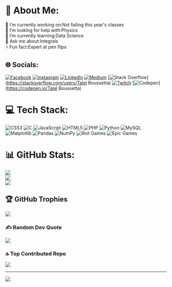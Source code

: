 # 💫 About Me:
🔭 I’m currently working on:Not  failing this year's classes<br>🤝 I’m looking for help with:Physics<br>🌱 I’m currently learning:Data Science<br>💬 Ask me about:Integrals <br>⚡ Fun fact:Expert at pen flips


## 🌐 Socials:
[![Facebook](https://img.shields.io/badge/Facebook-%231877F2.svg?logo=Facebook&logoColor=white)](https://facebook.com/TalelBoussetta) [![Instagram](https://img.shields.io/badge/Instagram-%23E4405F.svg?logo=Instagram&logoColor=white)](https://instagram.com/TalelBoussetta) [![LinkedIn](https://img.shields.io/badge/LinkedIn-%230077B5.svg?logo=linkedin&logoColor=white)](https://linkedin.com/in/TalelBoussetta) [![Medium](https://img.shields.io/badge/Medium-12100E?logo=medium&logoColor=white)](https://medium.com/@Talelboussetta) [![Stack Overflow](https://img.shields.io/badge/-Stackoverflow-FE7A16?logo=stack-overflow&logoColor=white)](https://stackoverflow.com/users/Talel Boussetta) [![Twitch](https://img.shields.io/badge/Twitch-%239146FF.svg?logo=Twitch&logoColor=white)](https://twitch.tv/fontsnice) [![Codepen](https://img.shields.io/badge/Codepen-000000?style=for-the-badge&logo=codepen&logoColor=white)](https://codepen.io/Talel Boussetta) 

# 💻 Tech Stack:
![CSS3](https://img.shields.io/badge/css3-%231572B6.svg?style=for-the-badge&logo=css3&logoColor=white) ![C](https://img.shields.io/badge/c-%2300599C.svg?style=for-the-badge&logo=c&logoColor=white) ![JavaScript](https://img.shields.io/badge/javascript-%23323330.svg?style=for-the-badge&logo=javascript&logoColor=%23F7DF1E) ![HTML5](https://img.shields.io/badge/html5-%23E34F26.svg?style=for-the-badge&logo=html5&logoColor=white) ![PHP](https://img.shields.io/badge/php-%23777BB4.svg?style=for-the-badge&logo=php&logoColor=white) ![Python](https://img.shields.io/badge/python-3670A0?style=for-the-badge&logo=python&logoColor=ffdd54) ![MySQL](https://img.shields.io/badge/mysql-4479A1.svg?style=for-the-badge&logo=mysql&logoColor=white) ![Matplotlib](https://img.shields.io/badge/Matplotlib-%23ffffff.svg?style=for-the-badge&logo=Matplotlib&logoColor=black) ![Pandas](https://img.shields.io/badge/pandas-%23150458.svg?style=for-the-badge&logo=pandas&logoColor=white) ![NumPy](https://img.shields.io/badge/numpy-%23013243.svg?style=for-the-badge&logo=numpy&logoColor=white) ![Riot Games](https://img.shields.io/badge/riotgames-D32936.svg?style=for-the-badge&logo=riotgames&logoColor=white) ![Epic Games](https://img.shields.io/badge/epicgames-%23313131.svg?style=for-the-badge&logo=epicgames&logoColor=white)
# 📊 GitHub Stats:
![](https://github-readme-stats.vercel.app/api?username=talelboussetta&theme=dark&hide_border=false&include_all_commits=false&count_private=false)<br/>
![](https://github-readme-streak-stats.herokuapp.com/?user=talelboussetta&theme=dark&hide_border=false)<br/>
![](https://github-readme-stats.vercel.app/api/top-langs/?username=talelboussetta&theme=dark&hide_border=false&include_all_commits=false&count_private=false&layout=compact)

## 🏆 GitHub Trophies
![](https://github-profile-trophy.vercel.app/?username=talelboussetta&theme=radical&no-frame=false&no-bg=true&margin-w=4)

### ✍️ Random Dev Quote
![](https://quotes-github-readme.vercel.app/api?type=horizontal&theme=radical)

### 🔝 Top Contributed Repo
![](https://github-contributor-stats.vercel.app/api?username=talelboussetta&limit=5&theme=dark&combine_all_yearly_contributions=true)

---
[![](https://visitcount.itsvg.in/api?id=talelboussetta&icon=0&color=0)](https://visitcount.itsvg.in)

<!-- Proudly created with GPRM ( https://gprm.itsvg.in ) -->
